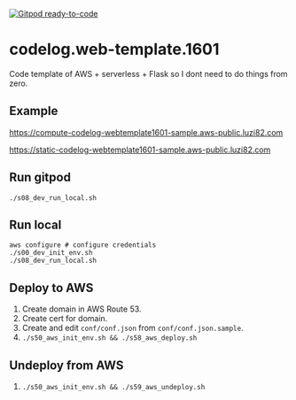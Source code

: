 [![Gitpod ready-to-code](https://img.shields.io/badge/Gitpod-ready--to--code-blue?logo=gitpod)](https://gitpod.io/#https://github.com/luzi82/codelog.flask)

# codelog.web-template.1601

Code template of AWS + serverless + Flask so I dont need to do things from zero.

## Example

https://compute-codelog-webtemplate1601-sample.aws-public.luzi82.com

https://static-codelog-webtemplate1601-sample.aws-public.luzi82.com

## Run gitpod

```
./s08_dev_run_local.sh
```

## Run local

```
aws configure # configure credentials
./s00_dev_init_env.sh
./s08_dev_run_local.sh
```

## Deploy to AWS

1. Create domain in AWS Route 53.
1. Create cert for domain.
1. Create and edit `conf/conf.json` from `conf/conf.json.sample`.
1. `./s50_aws_init_env.sh && ./s58_aws_deploy.sh`

## Undeploy from AWS

1. `./s50_aws_init_env.sh && ./s59_aws_undeploy.sh`
